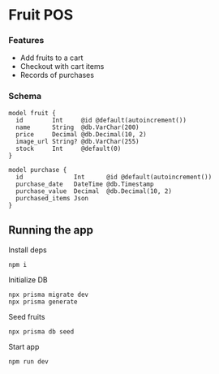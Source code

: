 # Fruit POS

### Features
- Add fruits to a cart
- Checkout with cart items
- Records of purchases

### Schema
```
model fruit {
  id        Int     @id @default(autoincrement())
  name      String  @db.VarChar(200)
  price     Decimal @db.Decimal(10, 2)
  image_url String? @db.VarChar(255)
  stock     Int     @default(0)
}

model purchase {
  id              Int      @id @default(autoincrement())
  purchase_date   DateTime @db.Timestamp
  purchase_value  Decimal  @db.Decimal(10, 2)
  purchased_items Json
}
```

## Running the app
Install deps
```
npm i
```
Initialize DB
```
npx prisma migrate dev
npx prisma generate
```
Seed fruits
```
npx prisma db seed
```
Start app
```
npm run dev
```
